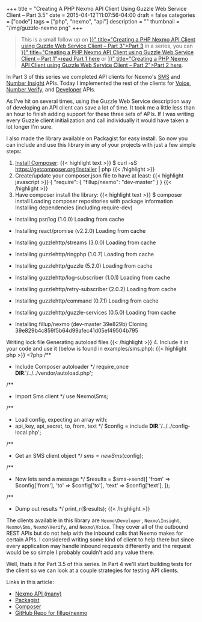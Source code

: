+++
title = "Creating A PHP Nexmo API Client Using Guzzle Web Service Client – Part 3.5"
date = 2015-04-12T11:07:56-04:00
draft = false
categories = ["code"]
tags = ["php", "nexmo", "api"]
description = ""
thumbnail = "/img/guzzle-nexmo.png"
+++

<blockquote>
This is a small follow up on <a href="{{< relref "post/Creating-a-PHP-Nexmo-API-Client-using-Guzzle-Web-Service-Client–Part-3.md" >}}" title="Creating a PHP Nexmo API Client using Guzzle Web Service Client – Part 3">Part 3</a> in a series, you can <a href="{{< relref "post/Creating-a-PHP-Nexmo-API-Client-using-Guzzle-Web-Service-Client–Part-1.md" >}}" title="Creating a PHP Nexmo API Client using Guzzle Web Service Client – Part 1">read Part 1 here</a> or <a href="{{< relref "post/Creating-a-PHP-Nexmo-API-Client-using-Guzzle-Web-Service-Client–Part-2.md" >}}" title="Creating a PHP Nexmo API Client using Guzzle Web Service Client – Part 2">Part 2 here</a>.
</blockquote>

In Part 3 of this series we completed API clients for Nexmo's <a href="https://docs.nexmo.com/index.php/sms-api" title="Nexmo SMS API" target="_blank">SMS</a> and <a href="https://docs.nexmo.com/index.php/number-insight" title="Nexmo Number Insight API" target="_blank">Number Insight</a> APIs. Today I implemented the rest of the clients for <a href="https://docs.nexmo.com/index.php/voice-api" title="Nexmo Voice API" target="_blank">Voice</a>, <a href="https://docs.nexmo.com/index.php/verify" title="Nexmo Number Verify API" target="_blank">Number Verify</a>, and <a href="https://docs.nexmo.com/index.php/developer-api" title="Nexmo Developer API" target="_blank">Developer</a> APIs.

As I've hit on several times, using the Guzzle Web Service description way of developing an API client can save a lot of time. It took me a little less than an hour to finish adding support for these three sets of APIs. If I was writing every Guzzle client initialization and call individually it would have taken a lot longer I'm sure.

I also made the library available on Packagist for easy install. So now you can include and use this library in any of your projects with just a few simple steps:

1. <a href="https://getcomposer.org/doc/00-intro.md#installation-linux-unix-osx" title="Install Composer" target="_blank">Install Composer</a>:
{{< highlight text >}}
$ curl -sS https://getcomposer.org/installer | php
{{< /highlight >}}
2. Create/update your composer.json file to have at least:
{{< highlight javascript >}}
{
  "require": {
    "fillup/nexmo": "dev-master"
  }
}
{{< /highlight >}}
3. Have composer install the library:
{{< highlight text >}}
$ composer install
Loading composer repositories with package information
Installing dependencies (including require-dev)
  - Installing psr/log (1.0.0)
    Loading from cache

  - Installing react/promise (v2.2.0)
    Loading from cache

  - Installing guzzlehttp/streams (3.0.0)
    Loading from cache

  - Installing guzzlehttp/ringphp (1.0.7)
    Loading from cache

  - Installing guzzlehttp/guzzle (5.2.0)
    Loading from cache

  - Installing guzzlehttp/log-subscriber (1.0.1)
    Loading from cache

  - Installing guzzlehttp/retry-subscriber (2.0.2)
    Loading from cache

  - Installing guzzlehttp/command (0.7.1)
    Loading from cache

  - Installing guzzlehttp/guzzle-services (0.5.0)
    Loading from cache

  - Installing fillup/nexmo (dev-master 39e829b)
    Cloning 39e829b4c859f5b64d99afec41d05ef49504b795

Writing lock file
Generating autoload files
{{< /highlight >}}
4. Include it in your code and use it (below is found in examples/sms.php):
{{< highlight php >}}
&lt;?php
/**
 * Include Composer autoloader
 */
require_once __DIR__.'/../../vendor/autoload.php';

/**
 * Import Sms client
 */
use Nexmo\Sms;

/**
 * Load config, expecting an array with:
 * api_key, api_secret, to, from, text
 */
$config = include __DIR__.'/../../config-local.php';

/**
 * Get an SMS client object
 */
$sms = new Sms($config);

/**
 * Now lets send a message
 */
$results = $sms->send([
    'from' => $config['from'],
    'to' => $config['to'],
    'text' => $config['text'],
]);

/**
 * Dump out results
 */
print_r($results);
{{< /highlight >}}

The clients available in this library are <code>Nexmo\Developer</code>, <code>Nexmo\Insight</code>, <code>Nexmo\Sms</code>, <code>Nexmo\Verify</code>, and <code>Nexmo\Voice</code>. They cover all of the outbound REST APIs but do not help with the inbound calls that Nexmo makes for certain APIs. I considered writing some kind of client to help there but since every application may handle inbound requests differently and the request would be so simple I probably couldn't add any value there.

Well, thats it for Part 3.5 of this series. In Part 4 we'll start building tests for the client so we can look at a couple strategies for testing API clients.

Links in this article:
<ul>
	<li><a href="https://docs.nexmo.com/" title="Nexmo APIs" target="_blank">Nexmo API (many)</a></li>
	<li><a href="https://packagist.org/" title="Packagist - PHP Packages" target="_blank">Packagist</a></li>
	<li><a href="https://getcomposer.org" title="Composer - Dependency Manager for PHP" target="_blank">Composer</a></li>
	<li><a href="https://github.com/fillup/nexmo" title="GitHub Repo" target="_blank">GitHub Repo for fillup/nexmo</a></li>
</ul>
